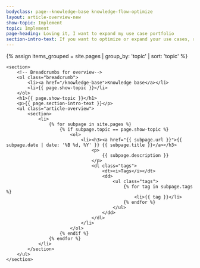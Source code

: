 ```yaml
---
bodyclass: page--knowledge-base knowledge-flow-optimize
layout: article-overview-new
show-topic: Implement
topic: Implement
page-heading: Loving it, I want to expand my use case portfolio
section-intro-text: If you want to optimize or expand your use cases, read these articles to accelerate.
---
```


<!-- THIS PAGE CONTAINS THE INDEX FOR THIS FOLDER -->


<div class="article-container">
    {% assign items_grouped = site.pages | group_by: 'topic' | sort: 'topic' %}
    
    <section>
        <!-- Breadcrumbs for overview-->
		<ol class="breadcrumb">
			<li><a href="/knowledge-base">Knowledge base</a></li>
			<li>{{ page.show-topic }}</li>
		</ol>
        <h1>{{ page.show-topic }}</h1>
        <p>{{ page.section-intro-text }}</p>
        <ul class="article-overview">
            <section>
                <li>
                    {% for subpage in site.pages %}
                        {% if subpage.topic == page.show-topic %}
                            <ol>
                                <li><h3><a href="{{ subpage.url }}">{{ subpage.date | date: '%B %d, %Y' }} {{ subpage.title }}</a></h3>
                                    <p>
                                        {{ subpage.description }}
                                    </p>
                                    <dl class="tags">
                                        <dt><i>Tags</i></dt>
                                        <dd>
                                            <ul class="tags">
                                    			{% for tag in subpage.tags %}
                                					<li>{{ tag }}</li>
                                				{% endfor %}
                                			</ul>
                                        </dd>
                                    </dl>
                                </li>
                            </ol>
                        {% endif %}
                    {% endfor %}
                </li>
            </section>
        </ul>
    </section>
</div>